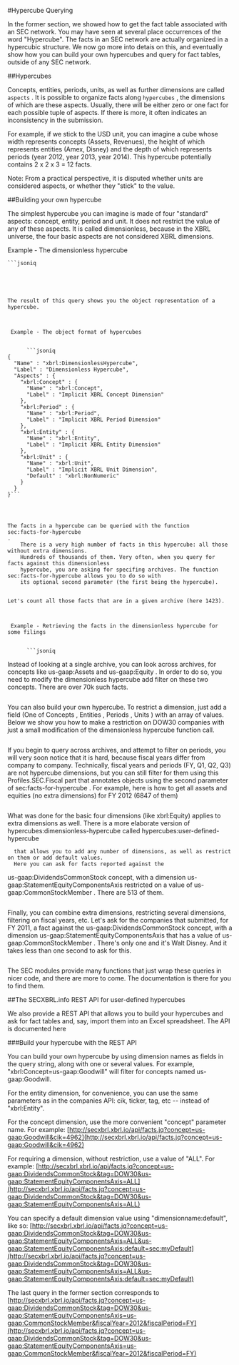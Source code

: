 
  
#Hypercube Querying

  
In the former section, we showed how to get the fact table associated with an SEC network.
    You may have seen at several place occurrences of the word "Hypercube".
    The facts in an SEC network are actually organized in a hypercubic structure.
    We now go more into detais on this, and eventually show how you
    can build your own hypercubes and query for fact tables, outside of any SEC network.



  

    
##Hypercubes

    
Concepts, entities, periods, units, as well as further dimensions are called 
`aspects`
. It is possible to organize facts along 
`hypercubes`
, the dimensions of which are these aspects. Usually, there will be
      either zero or one fact for each possible tuple of aspects. If there is more, it often
      indicates an inconsistency in the submission.

    
For example, if we stick to the USD unit, you can imagine a cube whose width represents
      concepts (Assets, Revenues), the height of which represents entities (Amex, Disney) and
      the depth of which represents periods (year 2012, year 2013, year 2014). This hypercube
      potentially contains 2 x 2 x 3 = 12 facts.

    
Note: From a practical perspective, it is disputed whether units are considered aspects,
      or whether they "stick" to the value.

  

  

    
##Building your own hypercube

    
The simplest hypercube you can imagine is made of four "standard" aspects:
      concept, entity, period and unit. It does not restrict the
      value of any of these aspects. It is called dimensionless, because in the XBRL universe,
      the four basic aspects are not considered XBRL dimensions.

    

 Example - The dimensionless hypercube

      
    ```jsoniq
```

    

    
The result of this query shows you the object representation of a hypercube.

    

 Example - The object format of hypercubes

      
      ```jsoniq
{
  "Name" : "xbrl:DimensionlessHypercube", 
  "Label" : "Dimensionless Hypercube", 
  "Aspects" : {
    "xbrl:Concept" : {
      "Name" : "xbrl:Concept", 
      "Label" : "Implicit XBRL Concept Dimension"
    }, 
    "xbrl:Period" : {
      "Name" : "xbrl:Period", 
      "Label" : "Implicit XBRL Period Dimension"
    }, 
    "xbrl:Entity" : {
      "Name" : "xbrl:Entity", 
      "Label" : "Implicit XBRL Entity Dimension"
    }, 
    "xbrl:Unit" : {
      "Name" : "xbrl:Unit", 
      "Label" : "Implicit XBRL Unit Dimension", 
      "Default" : "xbrl:NonNumeric"
    }
  }
}```

    

    
The facts in a hypercube can be queried with the function 
sec:facts-for-hypercube
.
    There is a very high number of facts in this hypercube: all those without extra dimensions.
    Hundreds of thousands of them. Very often, when you query for facts against this dimensionless
    hypercube, you are asking for specifing archives. The function sec:facts-for-hypercube allows you to do so with
    its optional second parameter (the first being the hypercube).

    
Let's count all those facts that are in a given archive (here 1423).

    

 Example - Retrieving the facts in the dimensionless hypercube for some filings

      
      ```jsoniq
```

    

    
Instead of looking at a single archive, you can look across archives, for concepts like 
us-gaap:Assets
 and 
us-gaap:Equity
.
      In order to do so, you need to modify the dimensionless hypercube add filter on these two concepts.
      There are over 70k such facts.

    
```jsoniq
```


    
You can also build your own hypercube. To restrict a dimension, just add
      a field (One of 
Concepts
, 
Entities
, 
Periods
, 
Units
) with an array of values.
      Below we show you how to make a restriction on DOW30 companies with just a small modification
      of the dimensionless hypercube function call.

    
```jsoniq
```


    
If you begin to query across archives, and attempt to filter on periods, you will very soon notice
      that it is hard, because fiscal years differ from company to company. Technically, fiscal years and
      periods (FY, Q1, Q2, Q3) are not hypercube dimensions, but you can still filter for them using this
      Profiles.SEC.Fiscal part that annotates objects using the second parameter of 
sec:facts-for-hypercube
.
      For example, here is how to get all assets and equities (no extra dimensions) for FY 2012 (6847 of them)

    
```jsoniq
```


    
What was done for the basic four dimensions (like xbrl:Equity) applies to extra dimensions as well. There is
      a more elaborate version of 
hypercubes:dimensionless-hypercube
 called 
hypercubes:user-defined-hypercube

      that allows you to add any number of dimensions, as well as restrict on them or add default values.
      Here you can ask for facts reported against the 
us-gaap:DividendsCommonStock
 concept,
      with a dimension 
us-gaap:StatementEquityComponentsAxis
 restricted on a value
      of 
us-gaap:CommonStockMember
. There are 513 of them.

    
```jsoniq
```


    
Finally, you can combine extra dimensions, restricting several dimensions, filtering on fiscal years,
      etc. Let's ask for the companies that submitted,
      for FY 2011, a fact against the 
us-gaap:DividendsCommonStock
 concept,
      with a dimension 
us-gaap:StatementEquityComponentsAxis
 that has a value
      of 
us-gaap:CommonStockMember
.
      There's only one and it's Walt Disney. And it takes less than one second to ask for this.

    
```jsoniq
```


    
The SEC modules provide many functions that just wrap these queries in nicer code,
      and there are more to come. The documentation is there for you to find them.

  

    

    
##The SECXBRL.info REST API for user-defined hypercubes

    
We also provide a REST API that allows you to build your hypercubes and ask for fact tables and, say, import them into an Excel
      spreadsheet. The API is documented 
here

    

      
###Build your hypercube with the REST API

      
You can build your own hypercube by using dimension names as fields in the query string, along with one or several values. For example, "xbrl:Concept=us-gaap:Goodwill" will filter for concepts named us-gaap:Goodwill.

      
For the entity dimension, for convenience, you can use the same parameters as in the companies API: cik, ticker, tag, etc -- instead of "xbrl:Entity".

      
For the concept dimension, use the more convenient "concept" parameter name. For example: 
[http://secxbrl.xbrl.io/api/facts.jq?concept=us-gaap:Goodwill&cik=4962](http://secxbrl.xbrl.io/api/facts.jq?concept=us-gaap:Goodwill&cik=4962)

      
For requiring a dimension, without restriction, use a value of "ALL". For example: 
[http://secxbrl.xbrl.io/api/facts.jq?concept=us-gaap:DividendsCommonStock&tag=DOW30&us-gaap:StatementEquityComponentsAxis=ALL](http://secxbrl.xbrl.io/api/facts.jq?concept=us-gaap:DividendsCommonStock&tag=DOW30&us-gaap:StatementEquityComponentsAxis=ALL)

      
You can specify a default dimension value using "dimensionname:default", like so: 
[http://secxbrl.xbrl.io/api/facts.jq?concept=us-gaap:DividendsCommonStock&tag=DOW30&us-gaap:StatementEquityComponentsAxis=ALL&us-gaap:StatementEquityComponentsAxis:default=sec:myDefault](http://secxbrl.xbrl.io/api/facts.jq?concept=us-gaap:DividendsCommonStock&tag=DOW30&us-gaap:StatementEquityComponentsAxis=ALL&us-gaap:StatementEquityComponentsAxis:default=sec:myDefault)

      
The last query in the former section corresponds to 
[http://secxbrl.xbrl.io/api/facts.jq?concept=us-gaap:DividendsCommonStock&tag=DOW30&us-gaap:StatementEquityComponentsAxis=us-gaap:CommonStockMember&fiscalYear=2012&fiscalPeriod=FY](http://secxbrl.xbrl.io/api/facts.jq?concept=us-gaap:DividendsCommonStock&tag=DOW30&us-gaap:StatementEquityComponentsAxis=us-gaap:CommonStockMember&fiscalYear=2012&fiscalPeriod=FY)

    

  

